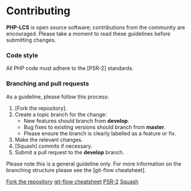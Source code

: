 # Contributing

**PHP-LCS** is open source software; contributions from the community are
encouraged. Please take a moment to read these guidelines before submitting
changes.

### Code style

All PHP code must adhere to the [PSR-2] standards.

### Branching and pull requests

As a guideline, please follow this process:

 1. [Fork the repository].
 2. Create a topic branch for the change:
    - New features should branch from **develop**.
    - Bug fixes to existing versions should branch from **master**.
    - Please ensure the branch is clearly labelled as a feature or fix.
 3. Make the relevant changes.
 4. [Squash] commits if necessary.
 4. Submit a pull request to the **develop** branch.

Please note this is a general guideline only. For more information on the
branching structure please see the [git-flow cheatsheet].

<!-- References -->

[Fork the repository](https://help.github.com/articles/fork-a-repo)
[git-flow cheatsheet](http://danielkummer.github.com/git-flow-cheatsheet/)
[PSR-2](https://github.com/php-fig/fig-standards/blob/master/accepted/PSR-2-coding-style-guide.md)
[Squash](http://git-scm.com/book/en/Git-Tools-Rewriting-History#Changing-Multiple-Commit-Messages)

